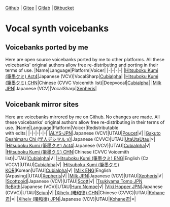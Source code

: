 [Github](https://github.com/oxygen-dioxide/oxygen-dioxide) | 
[Gitee](https://gitee.com/oxygendioxide) | 
[Gitlab](https://gitlab.com/oxygen-dioxide) | 
[Bitbucket](https://bitbucket.org/oxygendioxide)

# Vocal synth voicebanks
## Voicebanks ported by me
Here are open source voicebanks ported by me to other platforms. All these voicebanks' original authors allow free re-distributing and porting in their terms of use.
|Name|Language|Platform|Voicer|
|-|-|-|-|
|[Hitsuboku Kumi (筆墨クミ) Act4](https://github.com/oxygen-dioxide/hitsuboku-kumi-jpn-act4-vocalsharp)|Japanese (VCV)|VocalSharp|[Cubialpha](https://twitter.com/_cubialpha)|
|[Hitsuboku Kumi (筆墨クミ) CHN](https://github.com/oxygen-dioxide/hitsuboku-kumi-chn-deepvocal)|Chinese (CVVC Voicemith list)|Deepvocal|[Cubialpha](https://twitter.com/_cubialpha)|
|[Milk JPN](https://github.com/oxygen-dioxide/milk-jpn-vocalsharp)|Japanese (VCV)|VocalSharp|[Xepheris](https://space.bilibili.com/618761702)|

## Voicebank mirror sites
Here are voicebanks mirrored by me on Github. No changes are made. All these voicebanks' original authors allow free re-distributing in their terms of use.
|Name|Language|Platform|Voicer|Redistributable<br/>with edits|
|-|-|-|-|-|
|[ALYS-JPN](https://github.com/oxygen-dioxide/ALYS-DB-001-JPN)|Japanese (VCV)|UTAU|[Poucet](http://twitter.com/InvisiblePoucet)|√|
|[Gakuto Deshimaru Chi (学人デシマル χ)](https://github.com/oxygen-dioxide/gakuto-deshimaru-chi-jpn)|Japanese (CVVC)|UTAU|[UtaUtaUtau](https://github.com/UtaUtaUtau)|×|
|[Hitsuboku Kumi (筆墨クミ) Act4](https://github.com/oxygen-dioxide/hitsuboku-kumi-jpn-act4)|Japanese (VCV)|UTAU|[Cubialpha](https://twitter.com/_cubialpha)|√|
|[Hitsuboku Kumi (筆墨クミ) CHN](https://github.com/oxygen-dioxide/hitsuboku-kumi-chn-mirror)|Chinese (CVVC Voicemith list)|UTAU|[Cubialpha](https://twitter.com/_cubialpha)|√|
|[Hitsuboku Kumi (筆墨クミ) ENG](https://github.com/oxygen-dioxide/hitsuboku-kumi-eng)|English (Cz VCCV)|UTAU|[Cubialpha](https://twitter.com/_cubialpha)|√|
|[Hitsuboku Kumi (筆墨クミ) KOR](https://github.com/oxygen-dioxide/hitsuboku-kumi-kor-mirror)|Korean|UTAU|[Cubialpha](https://twitter.com/_cubialpha)|√|
|[Milk ENG](https://github.com/oxygen-dioxide/milk-eng)|English (Arpasing)|UTAU|[Xepheris](https://space.bilibili.com/618761702)|√|
|[Milk JPN](https://github.com/oxygen-dioxide/milk-jpn)|Japanese (VCV)|UTAU|[Xepheris](https://space.bilibili.com/618761702)|√|
|[Scottpoid](https://github.com/oxygen-dioxide/scottpoid-jpn)|Japanese (VCV)|UTAU|[Scott](https://nonclione.neocities.org/utau/)|√|
|[Tsukiyama Tomo JPN ReBirth](https://github.com/oxygen-dioxide/tsukiyama-tomo-jpn-rebirth)|Japanese (VCV)|UTAU|[Huro Nomoe](https://huronomoe.ru/)|√|
|[Viki Hopper JPN](https://github.com/oxygen-dioxide/viki-hopper-jpn)|Japanese (CVVC)|UTAU|[Seiun](https://www.seiun.co/)|√|
|[Xihelv (曦和律) CHN](https://github.com/oxygen-dioxide/Xihelv-Chinese-CVVC)|Chinese (CVVC)|UTAU|[Kohane君](https://space.bilibili.com/4309527)|×|
|[Xihelv (曦和律) JPN](https://github.com/oxygen-dioxide/Xihelv-Japanese-VCV)|Japanese (VCV)|UTAU|[Kohane君](https://space.bilibili.com/4309527)|×|
